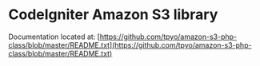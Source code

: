 CodeIgniter Amazon S3 library
=============================

Documentation located at: [https://github.com/tpyo/amazon-s3-php-class/blob/master/README.txt](https://github.com/tpyo/amazon-s3-php-class/blob/master/README.txt)